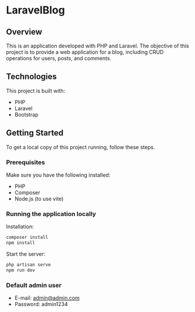 # LaravelBlog

## Overview
This is an application developed with PHP and Laravel. The objective of this project is to provide a web application for a blog, including CRUD operations for users, posts, and comments.

## Technologies
This project is built with:
- PHP
- Laravel
- Bootstrap

## Getting Started
To get a local copy of this project running, follow these steps.

### Prerequisites
Make sure you have the following installed:
- PHP
- Composer
- Node.js (to use vite)

### Running the application locally

Installation:
```bash
composer install
npm install
```

Start the server:
```bash
php artisan serve
npm run dev
```

### Default admin user
- E-mail: admin@admin.com
- Password: admin1234